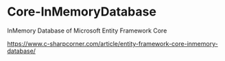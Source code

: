 # Core-InMemoryDatabase
InMemory Database of Microsoft Entity Framework Core

https://www.c-sharpcorner.com/article/entity-framework-core-inmemory-database/

